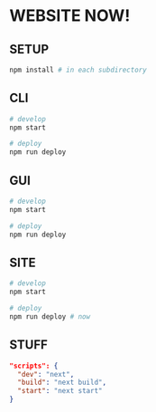 # WEBSITE NOW!

## SETUP

```bash
npm install # in each subdirectory
```

## CLI

```bash
# develop
npm start

# deploy
npm run deploy
```

## GUI

```bash
# develop
npm start

# deploy
npm run deploy
```

## SITE

```bash
# develop
npm start

# deploy
npm run deploy # now
```

## STUFF

```json
"scripts": {
  "dev": "next",
  "build": "next build",
  "start": "next start"
}
```
